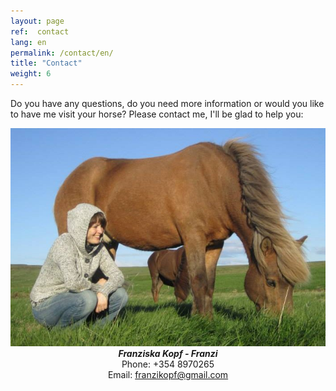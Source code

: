```yaml
---
layout: page
ref:  contact
lang: en
permalink: /contact/en/
title: "Contact"
weight: 6
---
```


Do you have any questions, do you need more information or would you like to have me visit your horse?
Please contact me, I'll be glad to help you:
<center>
<a href="/images/Kutur.jpg" data-lightbox="Kutur" data-title="Kútur and me">
  <img src="/images/Kutur_thumb.jpg" title="Kútur and me">
</a>
</center>

<center>
<strong><i>Franziska Kopf - Franzi</i></strong>
</center>

<center>
Phone: +354 8970265
</center>

<center>
Email: <a href="mailto:franzikopf@gmail.com">franzikopf@gmail.com</a>
</center>

